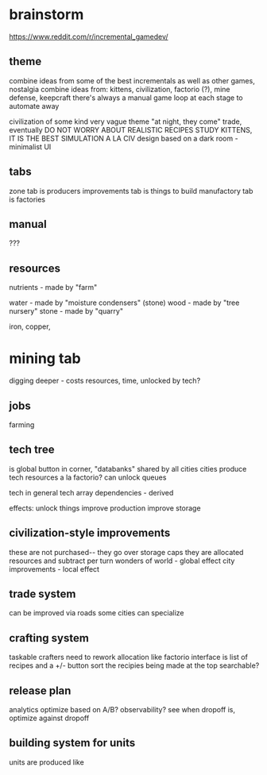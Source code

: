 # brainstorm
https://www.reddit.com/r/incremental_gamedev/

## theme
combine ideas from some of the best incrementals as well as other games, nostalgia
combine ideas from: kittens, civilization, factorio (?), mine defense, keepcraft
there's always a manual game loop at each stage to automate away

civilization of some kind
very vague theme
"at night, they come"
trade, eventually
DO NOT WORRY ABOUT REALISTIC RECIPES
STUDY KITTENS, IT IS THE BEST
SIMULATION A LA CIV
design based on a dark room - minimalist UI


## tabs
zone tab is producers
improvements tab is things to build
manufactory tab is factories

## manual
???
## resources
nutrients - made by "farm"

water - made by "moisture condensers" (stone)
wood - made by "tree nursery"
stone - made by "quarry"

iron, copper,

# mining tab
digging deeper - costs resources, time, unlocked by tech?
## jobs
farming



## tech tree
is global button in corner, "databanks"
shared by all cities
cities produce tech resources a la factorio?
can unlock queues

tech in general
tech array
dependencies - derived

effects:
unlock things
improve production
improve storage

## civilization-style improvements
these are not purchased-- they go over storage caps
they are allocated resources and subtract per turn
wonders of world - global effect
city improvements - local effect


## trade system
can be improved via roads
some cities can specialize

## crafting system
taskable crafters
need to rework allocation like factorio
interface is list of recipes and a +/- button
sort the recipies being made at the top
searchable?

## release plan
analytics
optimize based on A/B?
observability? see when dropoff is, optimize against dropoff

## building system for units
units are produced like
